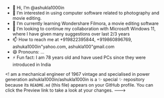 - 👋 Hi, I’m @ashukla1000in 
- 👀 I’m interested in using computer software related to photography and movie editing. 
- 🌱 I’m currently learning Wondershare Filmora, a movie editing software
- 💞️ I’m looking to continue my collaboration with Microsoft Windows 11, where I have given many suggestions over last 2/3 years
- 📫 How to reach me at +919822395844, +919860896769, ashuka1000in"yahoo.com, ashukla100"gmail.com
- 😄 Pronouns: ...
- ⚡ Fun fact: I am 78 years old and have used PCs since they were introduced in India

<! am a mechanical engineer of 1967 vintage and specialised in power generation
ashukla1000in/ashukla1000in is a ✨ special ✨ repository because its `README.md` (this file) appears on your GitHub profile.
You can click the Preview link to take a look at your changes.
--->

